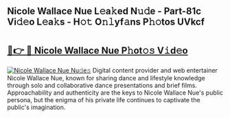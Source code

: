 ## Nicole Wallace Nue L𝚎a𝚔ed N𝚞𝚍e - Part-81c Vi𝚍𝚎o L𝚎a𝚔s - H𝚘𝚝 O𝚗𝚕yf𝚊ns P𝚑𝚘tos UVkcf

# <h2><a href="http://kfcfce.oniu.top/?m=Nicole+Wallace+Nue">🔗👉 🔴 Nicole Wallace Nue P𝚑ot𝚘𝚜 V𝚒d𝚎o</a></h2>

[![Nicole Wallace Nue Nu𝚍e𝚜](https://i.imgur.com/0qMVB7G.gif)](http://kfcfce.oniu.top/?m=Nicole+Wallace+Nue)
Digital content provider and web entertainer Nicole Wallace Nue, known for sharing dance and lifestyle knowledge through solo and collaborative dance presentations and brief films. Approachability and authenticity are the keys to Nicole Wallace Nue's public persona, but the enigma of his private life continues to captivate the public's imagination.  
